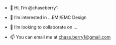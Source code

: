 - 👋 Hi, I’m @chaseberry1
- 👀 I’m interested in ...EMI/EMC Design

- 💞️ I’m looking to collaborate on ...
- 📫 You can email me at chase.berry1@gmail.com

<!---
chaseberry1/chaseberry1 is a ✨ special ✨ repository because its `README.md` (this file) appears on your GitHub profile.
You can click the Preview link to take a look at your changes.
--->

